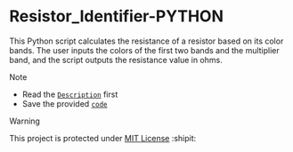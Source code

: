 # Resistor_Identifier-PYTHON
This Python script calculates the resistance of a resistor based on its color bands. The user inputs the colors of the first two bands and the multiplier band, and the script outputs the resistance value in ohms.

>[!NOTE]
>- Read the [`Description`](Description_and_How_to_Use.md) first
>- Save the provided [`code`](resistor_color_code.py)

>[!WARNING]
>This project is protected under [MIT License](LICENSE) :shipit:
